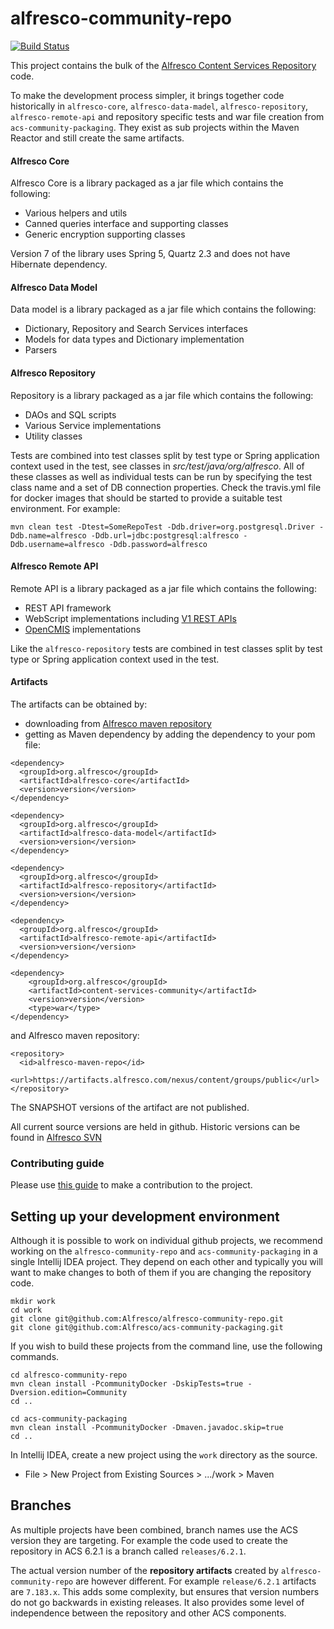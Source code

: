 # alfresco-community-repo

[![Build Status](https://travis-ci.com/Alfresco/alfresco-community-repo.svg?branch=master)](https://travis-ci.com/Alfresco/alfresco-community-repo)

This project contains the bulk of the [Alfresco Content Services Repository](https://community.alfresco.com/docs/DOC-6385-project-overview-repository) code.

To make the development process simpler, it brings together code historically in `alfresco-core`,
`alfresco-data-madel`, `alfresco-repository`, `alfresco-remote-api` and repository specific
tests and war file creation from `acs-community-packaging`. They exist as sub projects within the Maven Reactor and still
create the same artifacts.

#### Alfresco Core

Alfresco Core is a library packaged as a jar file which contains the following:
* Various helpers and utils
* Canned queries interface and supporting classes
* Generic encryption supporting classes

Version 7 of the library uses Spring 5, Quartz 2.3 and does not have Hibernate dependency.

#### Alfresco Data Model
Data model is a library packaged as a jar file which  contains the following:
* Dictionary, Repository and Search Services interfaces
* Models for data types and Dictionary implementation
* Parsers

#### Alfresco Repository

Repository is a library packaged as a jar file which contains the following:
* DAOs and SQL scripts
* Various Service implementations
* Utility classes

Tests are combined into test classes split by test type or Spring application context used in the test, see classes
in _src/test/java/org/alfresco_. All of these classes as well as individual tests can be run by specifying the test
class name and a set of DB connection properties. Check the travis.yml file for docker images that should be started
to provide a suitable test environment. For example:
~~~
mvn clean test -Dtest=SomeRepoTest -Ddb.driver=org.postgresql.Driver -Ddb.name=alfresco -Ddb.url=jdbc:postgresql:alfresco -Ddb.username=alfresco -Ddb.password=alfresco
~~~

#### Alfresco Remote API

Remote API is a library packaged as a jar file which contains the following:
* REST API framework
* WebScript implementations including [V1 REST APIs](https://community.alfresco.com/community/ecm/blog/2017/05/02/v1-rest-api-10-things-you-should-know)
* [OpenCMIS](https://chemistry.apache.org/java/opencmis.html) implementations

Like the `alfresco-repository` tests are combined in test classes split by test type or Spring application context used
in the test.

#### Artifacts
The artifacts can be obtained by:
* downloading from [Alfresco maven repository](https://artifacts.alfresco.com/nexus/content/groups/public)
* getting as Maven dependency by adding the dependency to your pom file:
~~~
<dependency>
  <groupId>org.alfresco</groupId>
  <artifactId>alfresco-core</artifactId>
  <version>version</version>
</dependency>

<dependency>
  <groupId>org.alfresco</groupId>
  <artifactId>alfresco-data-model</artifactId>
  <version>version</version>
</dependency>

<dependency>
  <groupId>org.alfresco</groupId>
  <artifactId>alfresco-repository</artifactId>
  <version>version</version>
</dependency>

<dependency>
  <groupId>org.alfresco</groupId>
  <artifactId>alfresco-remote-api</artifactId>
  <version>version</version>
</dependency>

<dependency>
    <groupId>org.alfresco</groupId>
    <artifactId>content-services-community</artifactId>
    <version>version</version>
    <type>war</type>
</dependency>
~~~
and Alfresco maven repository:
~~~
<repository>
  <id>alfresco-maven-repo</id>
  <url>https://artifacts.alfresco.com/nexus/content/groups/public</url>
</repository>
~~~
The SNAPSHOT versions of the artifact are not published.

All current source versions are held in github. Historic versions can be found in [Alfresco SVN](https://svn.alfresco.com/repos/alfresco-open-mirror/services/alfresco-core/)

### Contributing guide
Please use [this guide](CONTRIBUTING.md) to make a contribution to the project.

## Setting up your development environment
Although it is possible to work on individual github projects, we recommend working on the `alfresco-community-repo`
and `acs-community-packaging` in a single Intellij IDEA project. They depend on each other and typically you will
want to make changes to both of them if you are changing the repository code.

~~~
mkdir work
cd work
git clone git@github.com:Alfresco/alfresco-community-repo.git
git clone git@github.com:Alfresco/acs-community-packaging.git
~~~
If you wish to build these projects from the command line, use the following commands.
~~~
cd alfresco-community-repo
mvn clean install -PcommunityDocker -DskipTests=true -Dversion.edition=Community
cd ..

cd acs-community-packaging
mvn clean install -PcommunityDocker -Dmaven.javadoc.skip=true
cd ..
~~~
In Intellij IDEA, create a new project using the `work` directory as the source.
* File > New Project from Existing Sources > .../work > Maven

## Branches
As multiple projects have been combined, branch names use the ACS version they are targeting.
For example the code used to create the repository in ACS 6.2.1 is a branch called `releases/6.2.1`.

The actual version number of the **repository artifacts** created by `alfresco-community-repo` are however different.
For example `release/6.2.1` artifacts are `7.183.x`. This adds some complexity, but ensures that
version numbers do not go backwards in existing releases. It also provides some level of 
independence between the repository and other ACS components.
